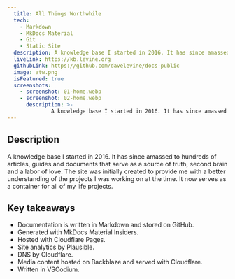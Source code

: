```yaml
---
  title: All Things Worthwhile
  tech:
    - Markdown
    - MkDocs Material
    - Git
    - Static Site
  description: A knowledge base I started in 2016. It has since amassed to hundreds of articles, guides and documents that serve as a source of truth, second brain and a labor of love.
  liveLink: https://kb.levine.org
  githubLink: https://github.com/davelevine/docs-public
  image: atw.png
  isFeatured: true
  screenshots:
    - screenshot: 01-home.webp
    - screenshot: 02-home.webp
      description: >-
              A knowledge base I started in 2016. It has since amassed to hundreds of articles, guides and documents that serve as a source of truth, second brain and a labor of love.
---
```


## Description

A knowledge base I started in 2016. It has since amassed to hundreds of articles, guides and documents that serve as a source of truth, second brain and a labor of love. The site was initially created to provide me with a better understanding of the projects I was working on at the time. It now serves as a container for all of my life projects.

## Key takeaways

- Documentation is written in Markdown and stored on GitHub.
- Generated with MkDocs Material Insiders.
- Hosted with Cloudflare Pages.
- Site analytics by Plausible.
- DNS by Cloudflare.
- Media content hosted on Backblaze and served with Cloudflare.
- Written in VSCodium.
